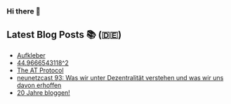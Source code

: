 ### Hi there 👋

## Latest Blog Posts 📚 (🇩🇪)
<!-- BLOG-POST-LIST:START -->
- [Aufkleber](https://notiz.blog/2023/04/03/aufkleber/)
- [44.9666543118^2](https://notiz.blog/2023/01/31/2022/)
- [The AT Protocol](https://notiz.blog/2022/11/14/the-at-protocol/)
- [neunetzcast 93: Was wir unter Dezentralität verstehen und was wir uns davon erhoffen](https://openwebpodcast.de/1881/neunetzcast-93/)
- [20 Jahre bloggen!](https://notiz.blog/2022/05/29/20-jahre-bloggen/)
<!-- BLOG-POST-LIST:END -->

